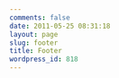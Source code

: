 ```yaml
---
comments: false
date: 2011-05-25 08:31:18
layout: page
slug: footer
title: Footer
wordpress_id: 818
---
```


